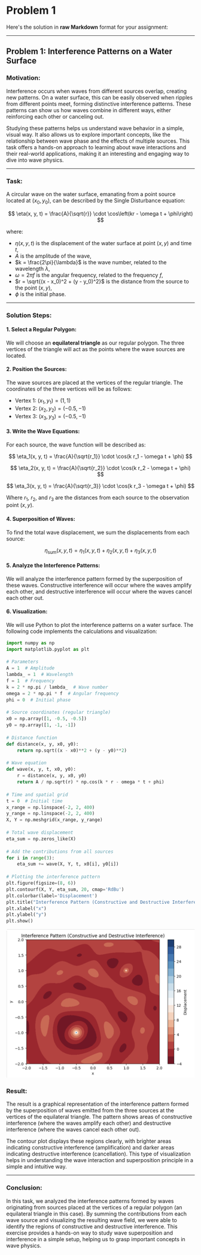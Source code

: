 # Problem 1

Here's the solution in **raw Markdown** format for your assignment:

---

## Problem 1: Interference Patterns on a Water Surface

### Motivation:

Interference occurs when waves from different sources overlap, creating new patterns. On a water surface, this can be easily observed when ripples from different points meet, forming distinctive interference patterns. These patterns can show us how waves combine in different ways, either reinforcing each other or canceling out.

Studying these patterns helps us understand wave behavior in a simple, visual way. It also allows us to explore important concepts, like the relationship between wave phase and the effects of multiple sources. This task offers a hands-on approach to learning about wave interactions and their real-world applications, making it an interesting and engaging way to dive into wave physics.

---

### Task:

A circular wave on the water surface, emanating from a point source located at $(x_0, y_0)$, can be described by the Single Disturbance equation:

$$
\eta(x, y, t) = \frac{A}{\sqrt{r}} \cdot \cos\left(kr - \omega t + \phi\right)
$$

where:

- $\eta(x, y, t)$ is the displacement of the water surface at point $(x, y)$ and time $t$,
- $A$ is the amplitude of the wave,
- $k = \frac{2\pi}{\lambda}$ is the wave number, related to the wavelength $\lambda$,
- $\omega = 2\pi f$ is the angular frequency, related to the frequency $f$,
- $r = \sqrt{(x - x_0)^2 + (y - y_0)^2}$ is the distance from the source to the point $(x, y)$,
- $\phi$ is the initial phase.

---

### Solution Steps:

#### 1. **Select a Regular Polygon:**
We will choose an **equilateral triangle** as our regular polygon. The three vertices of the triangle will act as the points where the wave sources are located.

#### 2. **Position the Sources:**
The wave sources are placed at the vertices of the regular triangle. The coordinates of the three vertices will be as follows:

- Vertex 1: $(x_1, y_1) = (1, 1)$
- Vertex 2: $(x_2, y_2) = (-0.5, -1)$
- Vertex 3: $(x_3, y_3) = (-0.5, -1)$

#### 3. **Write the Wave Equations:**
For each source, the wave function will be described as:

$$
\eta_1(x, y, t) = \frac{A}{\sqrt{r_1}} \cdot \cos(k r_1 - \omega t + \phi)
$$

$$
\eta_2(x, y, t) = \frac{A}{\sqrt{r_2}} \cdot \cos(k r_2 - \omega t + \phi)
$$

$$
\eta_3(x, y, t) = \frac{A}{\sqrt{r_3}} \cdot \cos(k r_3 - \omega t + \phi)
$$

Where $r_1$, $r_2$, and $r_3$ are the distances from each source to the observation point $(x, y)$.

#### 4. **Superposition of Waves:**
To find the total wave displacement, we sum the displacements from each source:

$$
\eta_{\text{sum}}(x, y, t) = \eta_1(x, y, t) + \eta_2(x, y, t) + \eta_3(x, y, t)
$$

#### 5. **Analyze the Interference Patterns:**
We will analyze the interference pattern formed by the superposition of these waves. Constructive interference will occur where the waves amplify each other, and destructive interference will occur where the waves cancel each other out.

#### 6. **Visualization:**
We will use Python to plot the interference patterns on a water surface. The following code implements the calculations and visualization:

```python
import numpy as np
import matplotlib.pyplot as plt

# Parameters
A = 1  # Amplitude
lambda_ = 1  # Wavelength
f = 1  # Frequency
k = 2 * np.pi / lambda_  # Wave number
omega = 2 * np.pi * f  # Angular frequency
phi = 0  # Initial phase

# Source coordinates (regular triangle)
x0 = np.array([1, -0.5, -0.5])
y0 = np.array([1, -1, -1])

# Distance function
def distance(x, y, x0, y0):
    return np.sqrt((x - x0)**2 + (y - y0)**2)

# Wave equation
def wave(x, y, t, x0, y0):
    r = distance(x, y, x0, y0)
    return A / np.sqrt(r) * np.cos(k * r - omega * t + phi)

# Time and spatial grid
t = 0  # Initial time
x_range = np.linspace(-2, 2, 400)
y_range = np.linspace(-2, 2, 400)
X, Y = np.meshgrid(x_range, y_range)

# Total wave displacement
eta_sum = np.zeros_like(X)

# Add the contributions from all sources
for i in range(3):
    eta_sum += wave(X, Y, t, x0[i], y0[i])

# Plotting the interference pattern
plt.figure(figsize=(8, 6))
plt.contourf(X, Y, eta_sum, 20, cmap='RdBu')
plt.colorbar(label='Displacement')
plt.title("Interference Pattern (Constructive and Destructive Interference)")
plt.xlabel("x")
plt.ylabel("y")
plt.show()
```

![Interference Pattern for a Square Wave Source](assets/problem1.png)

### Result:

The result is a graphical representation of the interference pattern formed by the superposition of waves emitted from the three sources at the vertices of the equilateral triangle. The pattern shows areas of constructive interference (where the waves amplify each other) and destructive interference (where the waves cancel each other out).

The contour plot displays these regions clearly, with brighter areas indicating constructive interference (amplification) and darker areas indicating destructive interference (cancellation). This type of visualization helps in understanding the wave interaction and superposition principle in a simple and intuitive way.

---

### Conclusion:

In this task, we analyzed the interference patterns formed by waves originating from sources placed at the vertices of a regular polygon (an equilateral triangle in this case). By summing the contributions from each wave source and visualizing the resulting wave field, we were able to identify the regions of constructive and destructive interference. This exercise provides a hands-on way to study wave superposition and interference in a simple setup, helping us to grasp important concepts in wave physics.

